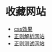 # 收藏网站

* [css效果](https://cssfx.dev/)
* [正则解析网站](https://regexper.com/)
* [正则测试网站](https://regex101.com/)
